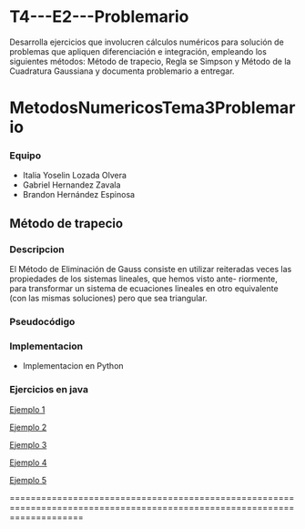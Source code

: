 # T4---E2---Problemario
Desarrolla ejercicios que involucren cálculos numéricos para solución de problemas que apliquen diferenciación e integración, empleando los siguientes métodos: Método de trapecio, Regla se Simpson y Método de la Cuadratura Gaussiana y documenta problemario a entregar.

# MetodosNumericosTema3Problemario

### Equipo

- Italia Yoselin Lozada Olvera
- Gabriel Hernandez Zavala
- Brandon Hernández Espinosa


## Método de trapecio
### Descripcion 

El Método de Eliminación de Gauss consiste en utilizar reiteradas veces las propiedades de los sistemas lineales, que hemos visto ante- riormente, para transformar un sistema de ecuaciones lineales en otro equivalente (con las mismas soluciones) pero que sea triangular.

### Pseudocódigo 




### Implementacion 
- Implementacion en Python


        

### Ejercicios en java

[Ejemplo 1](https://github.com/GABOHDEZ2001/ProblemarioTema3/blob/main/ProblemarioTema3/src/EliminacionGaussianaEjemplo1.java)

[Ejemplo 2](https://github.com/GABOHDEZ2001/ProblemarioTema3/blob/main/ProblemarioTema3/src/EliminacionGaussianaEjemplo2.java)

[Ejemplo 3](https://github.com/GABOHDEZ2001/ProblemarioTema3/blob/main/ProblemarioTema3/src/EliminacionGaussianaEjemplo3.java)

[Ejemplo 4](https://github.com/GABOHDEZ2001/ProblemarioTema3/blob/main/ProblemarioTema3a/src/EliminacionGaussianaEjemplo4.java)

[Ejemplo 5](https://github.com/GABOHDEZ2001/ProblemarioTema3/blob/main/ProblemarioTema3a/src/EliminacionGaussianaEjemplo5.java)




==========================================================================================================================
